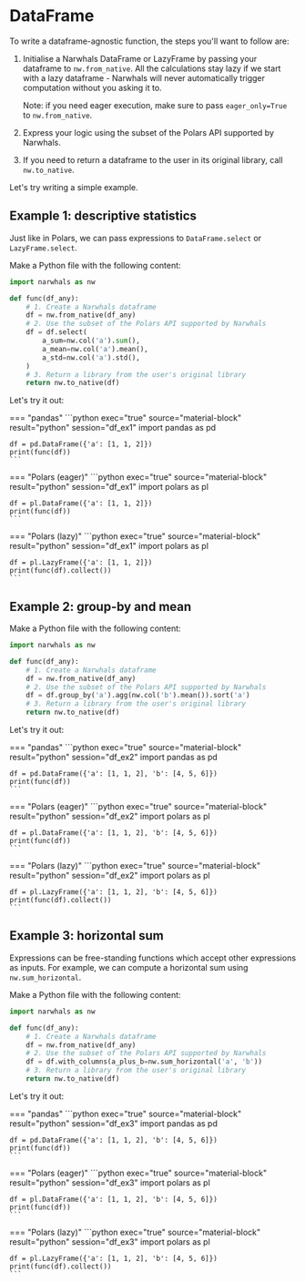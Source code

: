# DataFrame

To write a dataframe-agnostic function, the steps you'll want to follow are:

1. Initialise a Narwhals DataFrame or LazyFrame by passing your dataframe to `nw.from_native`.
    All the calculations stay lazy if we start with a lazy dataframe - Narwhals will never automatically trigger computation without you asking it to.
   
    Note: if you need eager execution, make sure to pass `eager_only=True` to `nw.from_native`.

2. Express your logic using the subset of the Polars API supported by Narwhals.
3. If you need to return a dataframe to the user in its original library, call `nw.to_native`.

Let's try writing a simple example.

## Example 1: descriptive statistics

Just like in Polars, we can pass expressions to
`DataFrame.select` or `LazyFrame.select`.

Make a Python file with the following content:
```python exec="1" source="above" session="df_ex1"
import narwhals as nw

def func(df_any):
    # 1. Create a Narwhals dataframe
    df = nw.from_native(df_any)
    # 2. Use the subset of the Polars API supported by Narwhals
    df = df.select(
        a_sum=nw.col('a').sum(),
        a_mean=nw.col('a').mean(),
        a_std=nw.col('a').std(),
    )
    # 3. Return a library from the user's original library
    return nw.to_native(df)
```
Let's try it out:

=== "pandas"
    ```python exec="true" source="material-block" result="python" session="df_ex1"
    import pandas as pd

    df = pd.DataFrame({'a': [1, 1, 2]})
    print(func(df))
    ```

=== "Polars (eager)"
    ```python exec="true" source="material-block" result="python" session="df_ex1"
    import polars as pl

    df = pl.DataFrame({'a': [1, 1, 2]})
    print(func(df))
    ```

=== "Polars (lazy)"
    ```python exec="true" source="material-block" result="python" session="df_ex1"
    import polars as pl

    df = pl.LazyFrame({'a': [1, 1, 2]})
    print(func(df).collect())
    ```


## Example 2: group-by and mean

Make a Python file with the following content:
```python exec="1" source="above" session="df_ex2"
import narwhals as nw

def func(df_any):
    # 1. Create a Narwhals dataframe
    df = nw.from_native(df_any)
    # 2. Use the subset of the Polars API supported by Narwhals
    df = df.group_by('a').agg(nw.col('b').mean()).sort('a')
    # 3. Return a library from the user's original library
    return nw.to_native(df)
```
Let's try it out:

=== "pandas"
    ```python exec="true" source="material-block" result="python" session="df_ex2"
    import pandas as pd

    df = pd.DataFrame({'a': [1, 1, 2], 'b': [4, 5, 6]})
    print(func(df))
    ```

=== "Polars (eager)"
    ```python exec="true" source="material-block" result="python" session="df_ex2"
    import polars as pl

    df = pl.DataFrame({'a': [1, 1, 2], 'b': [4, 5, 6]})
    print(func(df))
    ```

=== "Polars (lazy)"
    ```python exec="true" source="material-block" result="python" session="df_ex2"
    import polars as pl

    df = pl.LazyFrame({'a': [1, 1, 2], 'b': [4, 5, 6]})
    print(func(df).collect())
    ```

## Example 3: horizontal sum

Expressions can be free-standing functions which accept other
expressions as inputs. For example, we can compute a horizontal
sum using `nw.sum_horizontal`.

Make a Python file with the following content:
```python exec="1" source="above" session="df_ex3"
import narwhals as nw

def func(df_any):
    # 1. Create a Narwhals dataframe
    df = nw.from_native(df_any)
    # 2. Use the subset of the Polars API supported by Narwhals
    df = df.with_columns(a_plus_b=nw.sum_horizontal('a', 'b'))
    # 3. Return a library from the user's original library
    return nw.to_native(df)
```
Let's try it out:

=== "pandas"
    ```python exec="true" source="material-block" result="python" session="df_ex3"
    import pandas as pd

    df = pd.DataFrame({'a': [1, 1, 2], 'b': [4, 5, 6]})
    print(func(df))
    ```

=== "Polars (eager)"
    ```python exec="true" source="material-block" result="python" session="df_ex3"
    import polars as pl

    df = pl.DataFrame({'a': [1, 1, 2], 'b': [4, 5, 6]})
    print(func(df))
    ```

=== "Polars (lazy)"
    ```python exec="true" source="material-block" result="python" session="df_ex3"
    import polars as pl

    df = pl.LazyFrame({'a': [1, 1, 2], 'b': [4, 5, 6]})
    print(func(df).collect())
    ```
